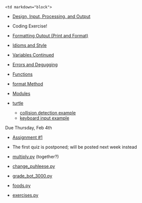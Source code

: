 	<td markdown="block">
* [Design, Input, Processing, and Output](slides/01/design-input-output.html)
* Coding Exercise!
* [Formatting Output (Print and Format)](slides/01/formatting.html)
* [Idioms and Style](slides/01/idioms-style.html)
* [Variables Continued](slides/01/variables.html)
* [Errors and Degugging](slides/01/debugging.html)

* [Functions](slides/02/functions.html)
* [format Method](slides/02/format-method.html)
* [Modules](slides/02/modules.html)
* [turtle](slides/02/turtle.html)
    * [collision detection example](resources/code/intersects.py)
    * [keyboard input example](resources/code/keys.py)
</td>
	<td markdown="block">

Due Thursday, Feb 4th

* [Assignment #1](assignments/hw01.html) 
* The first quiz is postponed; will be posted next week instead

* [multiply.py](assignments/hw01/multiply.py) (together?)
* [change_puhleese.py](assignments/hw01/change_puhleese.py)
* [grade_bot_3000.py](assignments/hw01/grade_bot_3000.py)
* [foods.py](assignments/hw01/foods.py)
* [exercises.py](assignments/hw01/exercises.py)

</td>
